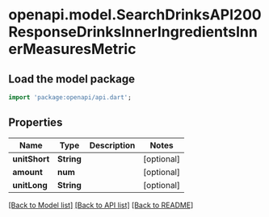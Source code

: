 # openapi.model.SearchDrinksAPI200ResponseDrinksInnerIngredientsInnerMeasuresMetric

## Load the model package
```dart
import 'package:openapi/api.dart';
```

## Properties
Name | Type | Description | Notes
------------ | ------------- | ------------- | -------------
**unitShort** | **String** |  | [optional] 
**amount** | **num** |  | [optional] 
**unitLong** | **String** |  | [optional] 

[[Back to Model list]](../README.md#documentation-for-models) [[Back to API list]](../README.md#documentation-for-api-endpoints) [[Back to README]](../README.md)


